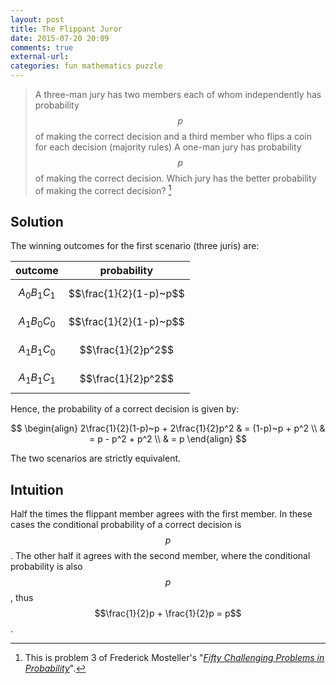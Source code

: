```yaml
---
layout: post
title: The Flippant Juror
date: 2015-07-20 20:09
comments: true
external-url:
categories: fun mathematics puzzle
---
```


> A three-man jury has two members each of whom independently has probability $$p$$ of making the correct decision and a third member who flips a coin for each decision (majority rules) A one-man jury has probability $$p$$ of making the correct decision. Which jury has the better probability of making the correct decision? [^a]

  [^a]: This is problem 3 of Frederick Mosteller's "*[Fifty Challenging Problems in Probability](http://www.amazon.com/Challenging-Problems-Probability-Solutions-Mathematics/dp/0486653552)*".

## Solution

The winning outcomes for the first scenario (three juris) are:

| outcome     | probability          |
|-------------|----------------------|
| $$A_0B_1C_1$$ | $$\frac{1}{2}(1-p)~p$$ |
| $$A_1B_0C_0$$ | $$\frac{1}{2}(1-p)~p$$ |
| $$A_1B_1C_0$$ | $$\frac{1}{2}p^2$$     |
| $$A_1B_1C_1$$ | $$\frac{1}{2}p^2$$     |

Hence, the probability of a correct decision is given by:

$$
\begin{align}
2\frac{1}{2}(1-p)~p + 2\frac{1}{2}p^2 & = (1-p)~p + p^2 \\
& = p - p^2 + p^2 \\
& = p
\end{align}
$$

The two scenarios are strictly equivalent.

## Intuition

Half the times the flippant member agrees with the first member. In these cases the conditional probability of a correct decision is $$p$$. The other half it agrees with the second member, where the conditional probability is also $$p$$, thus $$\frac{1}{2}p + \frac{1}{2}p = p$$.

